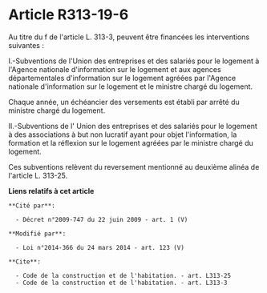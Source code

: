 # Article R313-19-6

Au titre du f de l'article L. 313-3, peuvent être financées les interventions suivantes : 

I.-Subventions de l'Union des entreprises et des salariés pour le logement à l'Agence nationale d'information sur le logement
et aux agences départementales d'information sur le logement agréées par l'Agence nationale d'information sur le logement et
le ministre chargé du logement. 

Chaque année, un échéancier des versements est établi par arrêté du ministre chargé du logement. 

II.-Subventions de l' Union des entreprises et des salariés pour le logement à des associations à but non lucratif ayant pour
objet l'information, la formation et la réflexion sur le logement agréées par le ministre chargé du logement. 

Ces subventions relèvent du reversement mentionné au deuxième alinéa de l'article L. 313-25.

**Liens relatifs à cet article**

	**Cité par**:

	  - Décret n°2009-747 du 22 juin 2009 - art. 1 (V)

	**Modifié par**:

	  - Loi n°2014-366 du 24 mars 2014 - art. 123 (V)

	**Cite**:

	  - Code de la construction et de l'habitation. - art. L313-25
	  - Code de la construction et de l'habitation. - art. L313-3
